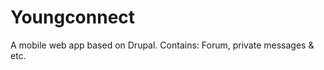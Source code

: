 Youngconnect
============

A mobile web app based on Drupal.
Contains: Forum, private messages &amp; etc.
